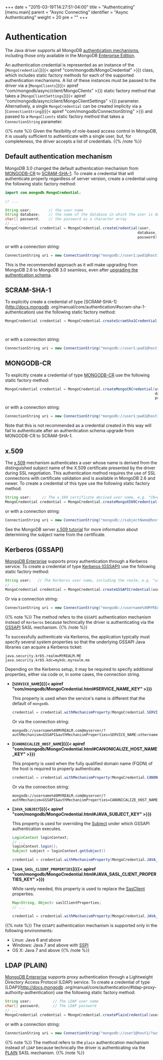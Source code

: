+++
date = "2015-03-19T14:27:51-04:00"
title = "Authenticating"
[menu.main]
  parent = "Async Connecting"
  identifier = "Async Authenticating"
  weight = 20
  pre = "<i class='fa'></i>"
+++

# Authentication

The Java driver supports all MongoDB [authentication mechanisms](http://docs.mongodb.org/manual/core/authentication/), including those
only available in the MongoDB [Enterprise Edition](http://docs.mongodb.org/manual/administration/install-enterprise/).

An authentication credential is represented as an instance of the
[`MongoCredential`]({{< apiref "com/mongodb/MongoCredential" >}}) class, which includes static factory methods for
each of the supported authentication mechanisms.  A list of these instances must be passed to the driver via a
[`MongoClients`]({{< apiref "com/mongodb/async/client/MongoClients" >}}) static factory method that takes a 
[`MongoClientSettings`]({{< apiref "com/mongodb/async/client/MongoClientSettings" >}}) parameter.  Alternatively, a single 
`MongoCredential` can be created implicity via a 
[`ConnectionString`]({{< apiref "com/mongodb/ConnectionString" >}}) and passed to a 
`MongoClients` static factory method that takes a `ConnectionString` parameter. 

{{% note %}}
Given the flexibility of role-based access control in MongoDB, it is usually sufficient to authenticate with a single user, but, for completeness, the driver accepts a list of credentials.
{{% /note %}}

## Default authentication mechanism

MongoDB 3.0 changed the default authentication mechanism from
[MONGODB-CR](http://docs.mongodb.org/manual/core/authentication/#mongodb-cr-authentication) to
[SCRAM-SHA-1](http://docs.mongodb.org/manual/core/authentication/#scram-sha-1-authentication).  To create a credential that will
authenticate properly regardless of server version, create a credential using the following static factory method:

 ```java
import com.mongodb.MongoCredential;

// ...

String user;        // the user name
String database;    // the name of the database in which the user is defined
char[] password;    // the password as a character array
// ...
MongoCredential credential = MongoCredential.createCredential(user,
                                                              database,
                                                              password);
```

or with a connection string:

```java
ConnectionString uri = new ConnectionString("mongodb://user1:pwd1@host1/?authSource=db1");
```

This is the recommended approach as it will make upgrading from MongoDB 2.6 to MongoDB 3.0 seamless, even after [upgrading the
authentication schema](http://docs.mongodb.org/manual/release-notes/3.0-scram/#upgrade-mongodb-cr-to-scram).


## SCRAM-SHA-1

To explicitly create a credential of type [SCRAM-SHA-1](http://docs.mongodb .org/manual/core/authentication/#scram-sha-1-authentication)
use the following static factory method:

```java
MongoCredential credential = MongoCredential.createScramSha1Credential(user,
                                                                       database,
                                                                       password);
```

or with a connection string:

```java
ConnectionString uri = new ConnectionString("mongodb://user1:pwd1@host1/?authSource=db1&authMechanism=SCRAM-SHA-1");
```

## MONGODB-CR

To explicitly create a credential of type [MONGODB-CR](http://docs.mongodb.org/manual/core/authentication/#mongodb-cr-authentication)
use the following static factory method:

```java
MongoCredential credential = MongoCredential.createMongoCRCredential(user,
                                                                     database,
                                                                     password);
```

or with a connection string:

```java
ConnectionString uri = new ConnectionString("mongodb://user1:pwd1@host1/?authSource=db1&authMechanism=MONGODB-CR");
```

Note that this is not recommended as a credential created in this way will fail to authenticate after an authentication schema upgrade
from MONGODB-CR to SCRAM-SHA-1.

## x.509

The [x.509](http://docs.mongodb.org/manual/core/authentication/#x-509-certificate-authentication) mechanism authenticates a user
whose name is derived from the distinguished subject name of the X.509 certificate presented by the driver during SSL negotiation. This
authentication method requires the use of SSL connections with certificate validation and is available in MongoDB 2.6 and newer. To
create a credential of this type use the following static factory method:

```java
String user;     // The x.509 certificate derived user name, e.g. "CN=user,OU=OrgUnit,O=myOrg,..."
MongoCredential credential = MongoCredential.createMongoX509Credential(user);
```

or with a connection string:

```java
ConnectionString uri = new ConnectionString("mongodb://subjectName@host1/?authMechanism=MONGODB-X509");
```

See the MongoDB server
[x.509 tutorial](http://docs.mongodb.org/manual/tutorial/configure-x509-client-authentication/#add-x-509-certificate-subject-as-a-user) for
more information about determining the subject name from the certificate.

## Kerberos (GSSAPI)

[MongoDB Enterprise](http://www.mongodb.com/products/mongodb-enterprise) supports proxy authentication through a Kerberos service.  To
create a credential of type [Kerberos (GSSAPI)](http://docs.mongodb.org/manual/core/authentication/#kerberos-authentication) use the
following static factory method:

```java
String user;   // The Kerberos user name, including the realm, e.g. "user1@MYREALM.ME"
// ...
MongoCredential credential = MongoCredential.createGSSAPICredential(user);
```

Or via a connection string:

```java
ConnectionString uri = new ConnectionString("mongodb://username%40MYREALM.com@host1/?authMechanism=GSSAPI");
```

{{% note %}}
The method refers to the `GSSAPI` authentication mechanism instead of `Kerberos` because technically the driver is authenticating via the 
[GSSAPI](https://tools.ietf.org/html/rfc4752) SASL mechanism.
{{% /note %}}

To successfully authenticate via Kerberos, the application typically must specify several system properties so that the underlying GSSAPI
Java libraries can acquire a Kerberos ticket:

    java.security.krb5.realm=MYREALM.ME
    java.security.krb5.kdc=mykdc.myrealm.me

Depending on the Kerberos setup, it may be required to specify additional properties, either via code or, in some cases,
the connection string.

- **[`SERVICE_NAME`]({{< apiref "com/mongodb/MongoCredential.html#SERVICE_NAME_KEY" >}})**

	This property is used when the service's name is different that the default of `mongodb`.

	```java
	credential = credential.withMechanismProperty(MongoCredential.SERVICE_NAME_KEY, "othername");
	```

	Or via the connection string:

	```
	mongodb://username%40MYREALM.com@myserver/?authMechanism=GSSAPI&authMechanismProperties=SERVICE_NAME:othername
	```

- **[`CANONICALIZE_HOST_NAME`]({{< apiref "com/mongodb/MongoCredential.html#CANONICALIZE_HOST_NAME_KEY" >}})**

	This property is used when the fully qualified domain name (FQDN) of the host is required to properly authenticate.

	```java
	credential = credential.withMechanismProperty(MongoCredential.CANONICALIZE_HOST_NAME_KEY, true);
	```

	Or via the connection string:

	```
	mongodb://username%40MYREALM.com@myserver/?authMechanism=GSSAPI&authMechanismProperties=CANONICALIZE_HOST_NAME:true
	```

- **[`JAVA_SUBJECT`]({{< apiref "com/mongodb/MongoCredential.html#JAVA_SUBJECT_KEY" >}})**

    This property is used for overriding the [Subject](http://docs.oracle.com/javase/8/docs/api/javax/security/auth/Subject.html)
    under which GSSAPI authentication executes.

	```java
	LoginContext loginContext;
	// ...
    loginContext.login();
    Subject subject = loginContext.getSubject()

	credential = credential.withMechanismProperty(MongoCredential.JAVA_SUBJECT_KEY, subject);
	```

- **[`JAVA_SASL_CLIENT_PROPERTIES`]({{< apiref "com/mongodb/MongoCredential.html#JAVA_SASL_CLIENT_PROPERTIES_KEY" >}})**

    While rarely needed, this property is used to replace the
    [SasClient](http://docs.oracle.com/javase/8/docs/api/javax/security/sasl/SaslClient.html) properties.

    ```java
    Map<String, Object> saslClientProperties;
	// ...

	credential = credential.withMechanismProperty(MongoCredential.JAVA_SASL_CLIENT_PROPERTIES_KEY, saslClientProperties);
	```

{{% note %}}
The `GSSAPI` authentication mechanism is supported only in the following environments:

* Linux: Java 6 and above 
* Windows: Java 7 and above with [SSPI](https://msdn.microsoft.com/en-us/library/windows/desktop/aa380493)
* OS X: Java 7 and above
{{% /note %}}

## LDAP (PLAIN)

[MongoDB Enterprise](http://www.mongodb.com/products/mongodb-enterprise) supports proxy authentication through a Lightweight Directory
Access Protocol (LDAP) service.  To create a credential of type [LDAP](http://docs.mongodb
.org/manual/core/authentication/#ldap-proxy-authority-authentication) use the following static factory method:

```java
String user;          // The LDAP user name
char[] password;      // The LDAP password
// ...
MongoCredential credential = MongoCredential.createPlainCredential(user, "$external", password);
```

or with a connection string:

```java
ConnectionString uri = new ConnectionString("mongodb://user1@host1/?authSource=$external&authMechanism=PLAIN");
```

{{% note %}}
The method refers to the `plain` authentication mechanism instead of `LDAP` because technically the driver is authenticating via the [PLAIN](https://www.ietf.org/rfc/rfc4616.txt) SASL mechanism.
{{% /note %}}
